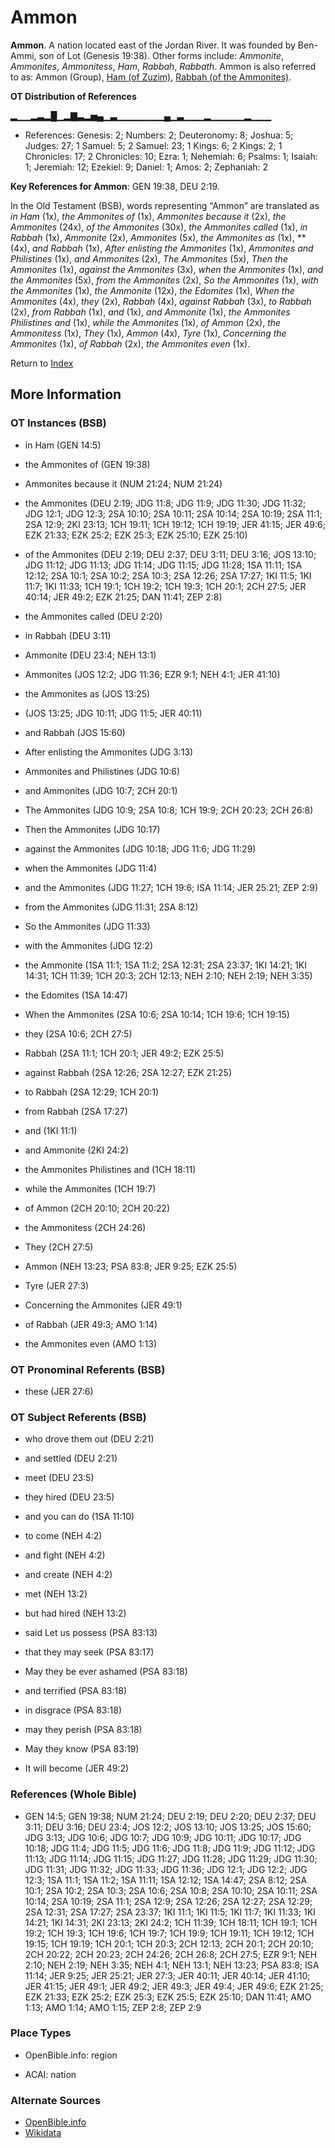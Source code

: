 # Ammon
**Ammon**. 
A nation located east of the Jordan River. It was founded by Ben-Ammi, son of Lot (Genesis 19:38). 
Other forms include: 
*Ammonite*, *Ammonites*, *Ammonitess*, *Ham*, *Rabbah*, *Rabbath*. 
Ammon is also referred to as: 
Ammon (Group), [Ham (of Zuzim)](Ham.md), [Rabbah (of the Ammonites)](Rabbah.md). 


**OT Distribution of References**

▂▁▁▂▃▂█▁▂▇▃▂▅▄▁▃▁▁▁▁▁▁▁▄▁▃▁▁▁▂▁▁▁▁▁▂▁▁▁
* References: Genesis: 2; Numbers: 2; Deuteronomy: 8; Joshua: 5; Judges: 27; 1 Samuel: 5; 2 Samuel: 23; 1 Kings: 6; 2 Kings: 2; 1 Chronicles: 17; 2 Chronicles: 10; Ezra: 1; Nehemiah: 6; Psalms: 1; Isaiah: 1; Jeremiah: 12; Ezekiel: 9; Daniel: 1; Amos: 2; Zephaniah: 2



**Key References for Ammon**: 
GEN 19:38, DEU 2:19. 


In the Old Testament (BSB), words representing “Ammon” are translated as 
*in Ham* (1x), *the Ammonites of* (1x), *Ammonites because it* (2x), *the Ammonites* (24x), *of the Ammonites* (30x), *the Ammonites called* (1x), *in Rabbah* (1x), *Ammonite* (2x), *Ammonites* (5x), *the Ammonites as* (1x), ** (4x), *and Rabbah* (1x), *After enlisting the Ammonites* (1x), *Ammonites and Philistines* (1x), *and Ammonites* (2x), *The Ammonites* (5x), *Then the Ammonites* (1x), *against the Ammonites* (3x), *when the Ammonites* (1x), *and the Ammonites* (5x), *from the Ammonites* (2x), *So the Ammonites* (1x), *with the Ammonites* (1x), *the Ammonite* (12x), *the Edomites* (1x), *When the Ammonites* (4x), *they* (2x), *Rabbah* (4x), *against Rabbah* (3x), *to Rabbah* (2x), *from Rabbah* (1x), *and* (1x), *and Ammonite* (1x), *the Ammonites Philistines and* (1x), *while the Ammonites* (1x), *of Ammon* (2x), *the Ammonitess* (1x), *They* (1x), *Ammon* (4x), *Tyre* (1x), *Concerning the Ammonites* (1x), *of Rabbah* (2x), *the Ammonites even* (1x). 




Return to [Index](00-Index.md)

## More Information

### OT Instances (BSB)

* in Ham (GEN 14:5)

* the Ammonites of (GEN 19:38)

* Ammonites because it (NUM 21:24; NUM 21:24)

* the Ammonites (DEU 2:19; JDG 11:8; JDG 11:9; JDG 11:30; JDG 11:32; JDG 12:1; JDG 12:3; 2SA 10:10; 2SA 10:11; 2SA 10:14; 2SA 10:19; 2SA 11:1; 2SA 12:9; 2KI 23:13; 1CH 19:11; 1CH 19:12; 1CH 19:19; JER 41:15; JER 49:6; EZK 21:33; EZK 25:2; EZK 25:3; EZK 25:10; EZK 25:10)

* of the Ammonites (DEU 2:19; DEU 2:37; DEU 3:11; DEU 3:16; JOS 13:10; JDG 11:12; JDG 11:13; JDG 11:14; JDG 11:15; JDG 11:28; 1SA 11:11; 1SA 12:12; 2SA 10:1; 2SA 10:2; 2SA 10:3; 2SA 12:26; 2SA 17:27; 1KI 11:5; 1KI 11:7; 1KI 11:33; 1CH 19:1; 1CH 19:2; 1CH 19:3; 1CH 20:1; 2CH 27:5; JER 40:14; JER 49:2; EZK 21:25; DAN 11:41; ZEP 2:8)

* the Ammonites called (DEU 2:20)

* in Rabbah (DEU 3:11)

* Ammonite (DEU 23:4; NEH 13:1)

* Ammonites (JOS 12:2; JDG 11:36; EZR 9:1; NEH 4:1; JER 41:10)

* the Ammonites as (JOS 13:25)

*  (JOS 13:25; JDG 10:11; JDG 11:5; JER 40:11)

* and Rabbah (JOS 15:60)

* After enlisting the Ammonites (JDG 3:13)

* Ammonites and Philistines (JDG 10:6)

* and Ammonites (JDG 10:7; 2CH 20:1)

* The Ammonites (JDG 10:9; 2SA 10:8; 1CH 19:9; 2CH 20:23; 2CH 26:8)

* Then the Ammonites (JDG 10:17)

* against the Ammonites (JDG 10:18; JDG 11:6; JDG 11:29)

* when the Ammonites (JDG 11:4)

* and the Ammonites (JDG 11:27; 1CH 19:6; ISA 11:14; JER 25:21; ZEP 2:9)

* from the Ammonites (JDG 11:31; 2SA 8:12)

* So the Ammonites (JDG 11:33)

* with the Ammonites (JDG 12:2)

* the Ammonite (1SA 11:1; 1SA 11:2; 2SA 12:31; 2SA 23:37; 1KI 14:21; 1KI 14:31; 1CH 11:39; 1CH 20:3; 2CH 12:13; NEH 2:10; NEH 2:19; NEH 3:35)

* the Edomites (1SA 14:47)

* When the Ammonites (2SA 10:6; 2SA 10:14; 1CH 19:6; 1CH 19:15)

* they (2SA 10:6; 2CH 27:5)

* Rabbah (2SA 11:1; 1CH 20:1; JER 49:2; EZK 25:5)

* against Rabbah (2SA 12:26; 2SA 12:27; EZK 21:25)

* to Rabbah (2SA 12:29; 1CH 20:1)

* from Rabbah (2SA 17:27)

* and (1KI 11:1)

* and Ammonite (2KI 24:2)

* the Ammonites Philistines and (1CH 18:11)

* while the Ammonites (1CH 19:7)

* of Ammon (2CH 20:10; 2CH 20:22)

* the Ammonitess (2CH 24:26)

* They (2CH 27:5)

* Ammon (NEH 13:23; PSA 83:8; JER 9:25; EZK 25:5)

* Tyre (JER 27:3)

* Concerning the Ammonites (JER 49:1)

* of Rabbah (JER 49:3; AMO 1:14)

* the Ammonites even (AMO 1:13)



### OT Pronominal Referents (BSB)

* these (JER 27:6)



### OT Subject Referents (BSB)

* who drove them out (DEU 2:21)

* and settled (DEU 2:21)

* meet (DEU 23:5)

* they hired (DEU 23:5)

* and you can do (1SA 11:10)

* to come (NEH 4:2)

* and fight (NEH 4:2)

* and create (NEH 4:2)

* met (NEH 13:2)

* but had hired (NEH 13:2)

* said Let us possess (PSA 83:13)

* that they may seek (PSA 83:17)

* May they be ever ashamed (PSA 83:18)

* and terrified (PSA 83:18)

* in disgrace (PSA 83:18)

* may they perish (PSA 83:18)

* May they know (PSA 83:19)

* It will become (JER 49:2)



### References (Whole Bible)

* GEN 14:5; GEN 19:38; NUM 21:24; DEU 2:19; DEU 2:20; DEU 2:37; DEU 3:11; DEU 3:16; DEU 23:4; JOS 12:2; JOS 13:10; JOS 13:25; JOS 15:60; JDG 3:13; JDG 10:6; JDG 10:7; JDG 10:9; JDG 10:11; JDG 10:17; JDG 10:18; JDG 11:4; JDG 11:5; JDG 11:6; JDG 11:8; JDG 11:9; JDG 11:12; JDG 11:13; JDG 11:14; JDG 11:15; JDG 11:27; JDG 11:28; JDG 11:29; JDG 11:30; JDG 11:31; JDG 11:32; JDG 11:33; JDG 11:36; JDG 12:1; JDG 12:2; JDG 12:3; 1SA 11:1; 1SA 11:2; 1SA 11:11; 1SA 12:12; 1SA 14:47; 2SA 8:12; 2SA 10:1; 2SA 10:2; 2SA 10:3; 2SA 10:6; 2SA 10:8; 2SA 10:10; 2SA 10:11; 2SA 10:14; 2SA 10:19; 2SA 11:1; 2SA 12:9; 2SA 12:26; 2SA 12:27; 2SA 12:29; 2SA 12:31; 2SA 17:27; 2SA 23:37; 1KI 11:1; 1KI 11:5; 1KI 11:7; 1KI 11:33; 1KI 14:21; 1KI 14:31; 2KI 23:13; 2KI 24:2; 1CH 11:39; 1CH 18:11; 1CH 19:1; 1CH 19:2; 1CH 19:3; 1CH 19:6; 1CH 19:7; 1CH 19:9; 1CH 19:11; 1CH 19:12; 1CH 19:15; 1CH 19:19; 1CH 20:1; 1CH 20:3; 2CH 12:13; 2CH 20:1; 2CH 20:10; 2CH 20:22; 2CH 20:23; 2CH 24:26; 2CH 26:8; 2CH 27:5; EZR 9:1; NEH 2:10; NEH 2:19; NEH 3:35; NEH 4:1; NEH 13:1; NEH 13:23; PSA 83:8; ISA 11:14; JER 9:25; JER 25:21; JER 27:3; JER 40:11; JER 40:14; JER 41:10; JER 41:15; JER 49:1; JER 49:2; JER 49:3; JER 49:4; JER 49:6; EZK 21:25; EZK 21:33; EZK 25:2; EZK 25:3; EZK 25:5; EZK 25:10; DAN 11:41; AMO 1:13; AMO 1:14; AMO 1:15; ZEP 2:8; ZEP 2:9


### Place Types

* OpenBible.info: region

* ACAI: nation



### Alternate Sources

* [OpenBible.info](https://www.openbible.info/geo/ancient/a6046fa)
* [Wikidata](http://www.wikidata.org/entity/Q473433)



